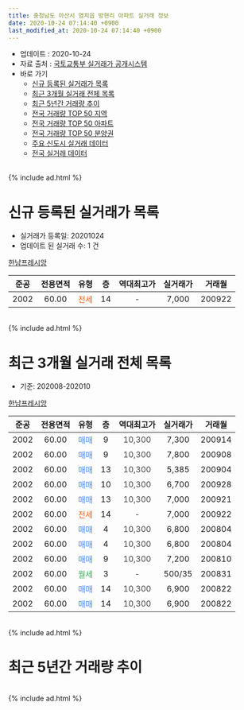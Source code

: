 ```yaml
---
title: 충청남도 아산시 염치읍 방현리 아파트 실거래 정보
date: 2020-10-24 07:14:40 +0900
last_modified_at: 2020-10-24 07:14:40 +0900
---
```


* 업데이트 : 2020-10-24
* 자료 출처 : [국토교통부 실거래가 공개시스템](http://rt.molit.go.kr)
* 바로 가기
    * [신규 등록된 실거래가 목록](#신규-등록된-실거래가-목록)
    * [최근 3개월 실거래 전체 목록](#최근-3개월-실거래-전체-목록)
    * [최근 5년간 거래량 추이](#최근-5년간-거래량-추이)
    * [전국 거래량 TOP 50 지역](https://inasie.github.io/apt-trade-info/최근-3개월-전국에서-가장-거래가-많이-발생한-지역)
    * [전국 거래량 TOP 50 아파트](https://inasie.github.io/apt-trade-info/최근-3개월-전국에서-가장-거래가-많이-발생한-아파트)
    * [전국 거래량 TOP 50 분양권](https://inasie.github.io/apt-trade-info/최근-3개월-전국에서-가장-거래가-많이-발생한-분양권)
    * [주요 신도시 실거래 데이터](https://inasie.github.io/apt-trade-info/주요-신도시)
    * [전국 실거래 데이터](https://inasie.github.io/apt-trade-info/전국)
<br>
{% include ad.html %}
<br>

# 신규 등록된 실거래가 목록
* 실거래가 등록일: 20201024
* 업데이트 된 실거래 수: 1 건


[한남프레시앙](https://search.naver.com/search.naver?query=%EC%B6%A9%EC%B2%AD%EB%82%A8%EB%8F%84+%EC%95%84%EC%82%B0%EC%8B%9C+%EC%97%BC%EC%B9%98%EC%9D%8D+%EB%B0%A9%ED%98%84%EB%A6%AC+%ED%95%9C%EB%82%A8%ED%94%84%EB%A0%88%EC%8B%9C%EC%95%99)

|준공|전용면적|유형|층|역대최고가|실거래가|거래월|
|:---:|:---:|:---:|:---:|:---:|:---:|:---:|
|2002|60.00|<span style="color:#ff5a00">전세</span>|14|<span style="color:#444444">-</span>|7,000|200922|


<br>
{% include ad.html %}
<br>

# 최근 3개월 실거래 전체 목록
* 기준: 202008-202010


[한남프레시앙](https://search.naver.com/search.naver?query=%EC%B6%A9%EC%B2%AD%EB%82%A8%EB%8F%84+%EC%95%84%EC%82%B0%EC%8B%9C+%EC%97%BC%EC%B9%98%EC%9D%8D+%EB%B0%A9%ED%98%84%EB%A6%AC+%ED%95%9C%EB%82%A8%ED%94%84%EB%A0%88%EC%8B%9C%EC%95%99)

|준공|전용면적|유형|층|역대최고가|실거래가|거래월|
|:---:|:---:|:---:|:---:|:---:|:---:|:---:|
|2002|60.00|<span style="color:#4285f3">매매</span>|9|<span style="color:#444444">10,300</span>|7,300|200914|
|2002|60.00|<span style="color:#4285f3">매매</span>|9|<span style="color:#444444">10,300</span>|7,800|200908|
|2002|60.00|<span style="color:#4285f3">매매</span>|13|<span style="color:#444444">10,300</span>|5,385|200904|
|2002|60.00|<span style="color:#4285f3">매매</span>|10|<span style="color:#444444">10,300</span>|6,700|200928|
|2002|60.00|<span style="color:#4285f3">매매</span>|13|<span style="color:#444444">10,300</span>|7,000|200921|
|2002|60.00|<span style="color:#ff5a00">전세</span>|14|<span style="color:#444444">-</span>|7,000|200922|
|2002|60.00|<span style="color:#4285f3">매매</span>|4|<span style="color:#444444">10,300</span>|6,800|200804|
|2002|60.00|<span style="color:#4285f3">매매</span>|4|<span style="color:#444444">10,300</span>|6,800|200804|
|2002|60.00|<span style="color:#4285f3">매매</span>|9|<span style="color:#444444">10,300</span>|7,200|200810|
|2002|60.00|<span style="color:#34a853">월세</span>|3|<span style="color:#444444">-</span>|500/35|200831|
|2002|60.00|<span style="color:#4285f3">매매</span>|14|<span style="color:#444444">10,300</span>|6,900|200822|
|2002|60.00|<span style="color:#4285f3">매매</span>|14|<span style="color:#444444">10,300</span>|6,900|200822|


<br>
{% include ad.html %}
<br>

# 최근 5년간 거래량 추이


<div style="width:100%;">
    <canvas id="deal_progress" height="200"></canvas>
</div>

<script>
new Chart(document.getElementById("deal_progress"), {
    type: 'line',
    data: {
        labels: ['201510','201511','201512','201601','201602','201603','201604','201605','201606','201607','201608','201609','201610','201611','201612','201701','201702','201703','201704','201705','201706','201707','201708','201709','201710','201711','201712','201801','201802','201803','201804','201805','201806','201807','201808','201809','201810','201811','201812','201901','201902','201903','201904','201905','201906','201907','201908','201909','201910','201911','201912','202001','202002','202003','202004','202005','202006','202007','202008','202009','202010'],
        datasets: [{
            label: '매매',
            pointRadius: 1,
            data: [10, 3, 2, 1, 2, 1, 2, 4, 3, 3, 3, 4, 3, 0, 3, 1, 0, 4, 1, 1, 3, 2, 0, 1, 0, 2, 1, 1, 3, 1, 0, 5, 3, 1, 1, 0, 3, 1, 2, 1, 1, 0, 2, 0, 3, 2, 3, 1, 1, 2, 4, 1, 1, 4, 0, 2, 3, 2, 5, 5, 0],
            borderColor: "rgba(255, 201, 14, 1)",
            backgroundColor: "rgba(255, 201, 14, 0.5)",
            fill: false,
            lineTension: 0
        },{
            label: '전월세',
            pointRadius: 1,
            data: [4, 3, 1, 3, 2, 3, 2, 1, 3, 1, 2, 1, 4, 2, 3, 2, 3, 1, 1, 0, 3, 2, 1, 2, 1, 1, 1, 3, 4, 3, 1, 0, 6, 1, 1, 1, 2, 1, 2, 3, 3, 0, 1, 0, 2, 0, 2, 3, 4, 3, 1, 4, 0, 1, 1, 3, 1, 2, 1, 1, 0],
            borderColor: "rgba(0, 141, 185, 1)",
            backgroundColor: "rgba(0, 141, 185, 0.5)",
            fill: false,
            lineTension: 0
        }
        ]
    },
    options: {
        responsive: true,
        title: {
            display: false
        },
        tooltips: {
            mode: 'index',
            intersect: false
        },
        hover: {
            mode: 'nearest',
            intersect: true
        },
        scales: {
            xAxes: [{
                display: true,
                scaleLabel: {
                    display: true,
                    labelString: '년/월'
                }
            }],
            yAxes: [{
                display: true,
                ticks: {
                    suggestedMin: 0,
                },
                scaleLabel: {
                    display: true,
                    labelString: '실거래 수'
                }
            }]
        }
    }
});

</script>


<br>
{% include ad.html %}
<br>

